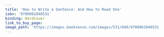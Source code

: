 ```yaml
---
title: 'How to Write a Sentence: And How to Read One'
isbn: '9780061840531'
binding: Hardcover
link_to_buy_page:
image_path: 'https://images.booksense.com/images/531/840/9780061840531.jpg'
---
```


